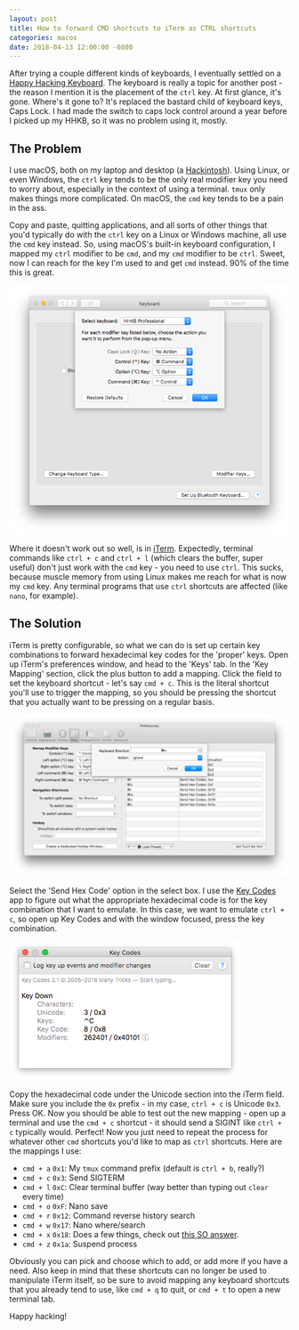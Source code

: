 ```yaml
---
layout: post
title: How to forward CMD shortcuts to iTerm as CTRL shortcuts
categories: macos
date: 2018-04-13 12:00:00 -0800
---
```

After trying a couple different kinds of keyboards, I eventually settled on a [Happy Hacking Keyboard](https://en.wikipedia.org/wiki/Happy_Hacking_Keyboard). The keyboard is really a topic for another post - the reason I mention it is the placement of the `ctrl` key. At first glance, it's gone. Where's it gone to? It's replaced the bastard child of keyboard keys, Caps Lock. I had made the switch to caps lock control around a year before I picked up my HHKB, so it was no problem using it, mostly.

## The Problem

I use macOS, both on my laptop and desktop (a [Hackintosh](https://en.wikipedia.org/wiki/Hackintosh)). Using Linux, or even Windows, the `ctrl` key tends to be the only real modifier key you need to worry about, especially in the context of using a terminal. `tmux` only makes things more complicated. On macOS, the `cmd` key tends to be a pain in the ass.

Copy and paste, quitting applications, and all sorts of other things that you'd typically do with the `ctrl` key on a Linux or Windows machine, all use the `cmd` key instead. So, using macOS's built-in keyboard configuration, I mapped my `ctrl` modifier to be `cmd`, and my `cmd` modifier to be `ctrl`. Sweet, now I can reach for the key I'm used to and get `cmd` instead. 90% of the time this is great.

![macOS Keyboard Settings](/assets/uploads/mexwf19.png)

Where it doesn't work out so well, is in [iTerm](https://www.iterm2.com/). Expectedly, terminal commands like `ctrl + c` and `ctrl + l` (which clears the buffer, super useful) don't just work with the `cmd` key - you need to use `ctrl`. This sucks, because muscle memory from using Linux makes me reach for what is now my `cmd` key. Any terminal programs that use `ctrl` shortcuts are affected (like `nano`, for example).

## The Solution

iTerm is pretty configurable, so what we can do is set up certain key combinations to forward hexadecimal key codes for the 'proper' keys. Open up iTerm's preferences window, and head to the 'Keys' tab. In the 'Key Mapping' section, click the plus button to add a mapping. Click the field to set the keyboard shortcut - let's say `cmd + c`. This is the literal shortcut you'll use to trigger the mapping, so you should be pressing the shortcut that you actually want to be pressing on a regular basis.

![iTerm Key Mappings](/assets/uploads/mz9gb8u.png)

Select the 'Send Hex Code' option in the select box. I use the [Key Codes](https://manytricks.com/keycodes/) app to figure out what the appropriate hexadecimal code is for the key combination that I want to emulate. In this case, we want to emulate `ctrl + c`, so open up Key Codes and with the window focused, press the key combination.

![Key Codes](/assets/uploads/ivmksb3.png)

Copy the hexadecimal code under the Unicode section into the iTerm field. Make sure you include the `0x` prefix - in my case, `ctrl + c` is Unicode `0x3`. Press OK. Now you should be able to test out the new mapping - open up a terminal and use the `cmd + c` shortcut - it should send a SIGINT like `ctrl + c` typically would. Perfect! Now you just need to repeat the process for whatever other `cmd` shortcuts you'd like to map as `ctrl` shortcuts. Here are the mappings I use:

* `cmd + a` `0x1`: My `tmux` command prefix (default is `ctrl + b`, really?)
* `cmd + c` `0x3`: Send SIGTERM
* `cmd + l` `0xC`: Clear terminal buffer (way better than typing out `clear` every time)
* `cmd + o` `0xF`: Nano save
* `cmd + r` `0x12`: Command reverse history search
* `cmd + w` `0x17`: Nano where/search
* `cmd + x` `0x18`: Does a few things, check out [this SO answer](https://stackoverflow.com/a/14255401/1177200).
* `cmd + z` `0x1a`: Suspend process

Obviously you can pick and choose which to add, or add more if you have a need. Also keep in mind that these shortcuts can no longer be used to manipulate iTerm itself, so be sure to avoid mapping any keyboard shortcuts that you already tend to use, like `cmd + q` to quit, or `cmd + t` to open a new terminal tab.

Happy hacking!